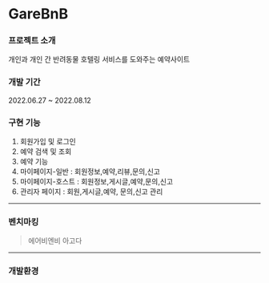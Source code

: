 # GareBnB
### 프로젝트 소개
개인과 개인 간 반려동물 호텔링 서비스를 도와주는 예약사이트
### 개발 기간
2022.06.27 ~ 2022.08.12
### 구현 기능
  1. 회원가입 및 로그인
  2. 예약 검색 및 조회
  3. 예약 기능
  4. 마이페이지-일반	: 회원정보,예약,리뷰,문의,신고 
  5. 마이페이지-호스트	: 회원정보,게시글,예약,문의,신고
  6. 관리자 페이지	: 회원,게시글,예약, 문의,신고 관리
-----------------------------------------------------------
### 벤치마킹
>에어비엔비
>아고다
-------------------------------------
### 개발환경
